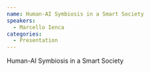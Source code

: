 ```yaml
--- 
name: Human-AI Symbiosis in a Smart Society 
speakers: 
  - Marcello Ienca
categories:
  - Presentation
---
```


Human-AI Symbiosis in a Smart Society
